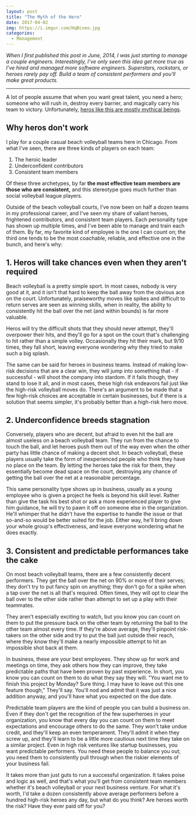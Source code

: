 ```yaml
---
layout: post
title: "The Myth of the Hero"
date: 2017-04-02
img: https://i.imgur.com/HqBcveo.jpg
categories:
  - Management
---
```

*When I first published this post in June, 2014, I was just starting to manage a couple engineers. Interestingly, I've only seen this idea get more true as I've hired and managed more software engineers. Superstars, rockstars, or heroes rarely pay off. Build a team of consistent performers and you'll make great products.*

-----

A lot of people assume that when you want great talent, you need a hero; someone who will rush in, destroy every barrier, and magically carry his team to victory. Unfortunately, [heros like this are mostly mythical beings](http://youtu.be/OBwS66EBUcY).

## Why heros don't work

I play for a couple casual beach volleyball teams here in Chicago. From what I've seen, there are three kinds of players on each team:

1.  The heroic leader
2.  Underconfident contributors
3.  Consistent team members

Of these three archetypes, by far **the most effective team members are those who are consistent,** and this stereotype goes much further than social volleyball league players.

Outside of the beach volleyball courts, I've now been on half a dozen teams in my professional career, and I've seen my share of valiant heroes, frightened contributors, and consistent team players. Each personality type has shown up multiple times, and I've been able to manage and train each of them. By far, my favorite kind of employee is the one I can count on; the third one tends to be the most coachable, reliable, and effective one in the bunch, and here's why:

## 1. Heros will take chances even when they aren't required
Beach volleyball is a pretty simple sport. In most cases, nobody is very good at it, and it isn't that hard to keep the ball away from the obvious ace on the court. Unfortunately, praiseworthy moves like spikes and difficult to return serves are seen as winning skills, when in reality, the ability to consistently hit the ball over the net (and within bounds) is far more valuable.

Heros will try the difficult shots that they should never attempt, they'll overpower their hits, and they'll go for a spot on the court that's challenging to hit rather than a simple volley. Occasionally they hit their mark, but 9/10 times, they fall short, leaving everyone wondering why they tried to make such a big splash.

The same can be said for heroes in business teams. Instead of making low-risk decisions that are a clear win, they will jump into something that - if successful - will shoot the company into stardom. If it fails though, they stand to lose it all, and in most cases, these high risk endeavors fail just like the high-risk volleyball moves do. There's an argument to be made that a few high-risk choices are acceptable in certain businesses, but if there is a solution that seems simpler, it's probably better than a high-risk hero move.

## 2. Underconfidence breeds stagnation
Conversely, players who are decent, but afraid to even hit the ball are almost useless on a beach volleyball team. They run from the chance to touch the ball, and let heroes push them out of the way even when the other party has little chance of making a decent shot. In beach volleyball, these players usually take the form of inexperienced people who think they have no place on the team. By letting the heroes take the risk for them, they essentially become dead space on the court, destroying any chance of getting the ball over the net at a reasonable percentage.

This same personality type shows up in business, usually as a young employee who is given a project he feels is beyond his skill level. Rather than give the task his best shot or ask a more experienced player to give him guidance, he will try to pawn it off on someone else in the organization. He'll whimper that he didn't have the expertise to handle the issue or that so-and-so would be better suited for the job. Either way, he'll bring down your whole group's effectiveness, and leave everyone wondering what he does exactly.

## 3. Consistent and predictable performances take the cake
On most beach volleyball teams, there are a few consistently decent performers. They get the ball over the net on 90% or more of their serves; they don't try to put fancy spin on anything; they don't go for a spike when a tap over the net is all that's required. Often times, they will opt to clear the ball over to the other side rather than attempt to set up a play with their teammates.

They aren't especially exciting to watch, but you know you can count on them to put the pressure back on the other team by returning the ball to the other team almost every time. If they're above average, they'll pinpoint risk-takers on the other side and try to put the ball just outside their reach, where they know they'll make a nearly impossible attempt to hit an impossible shot back at them.

In business, these are your best employees. They show up for work and meetings on time, they ask others how they can improve, they take predictable paths that have been proven by past experience. In short, you know you can count on them to do what they say they will. "You want me to finish this project by Monday? Sure thing. I may have to leave out this one feature though," They'll say. You'll nod and admit that it was just a nice addition anyway, and you'll have what you expected on the due date.

Predictable team players are the kind of people you can build a business on. Even if they don't get the recognition of the few superheroes in your organization, you know that every day you can count on them to meet expectations and encourage others to do the same. They won't take undue credit, and they'll keep an even temperament. They'll admit it when they screw up, and they'll learn to be a little more cautious next time they take on a similar project. Even in high risk ventures like startup businesses, you want predictable performers. You need these people to balance you out; you need them to consistently pull through when the riskier elements of your business fail.

It takes more than just guts to run a successful organization. It takes poise and logic as well, and that's what you'll get from consistent team members whether it's beach volleyball or your next business venture. For what it's worth, I'd take a dozen consistently above average performers before a hundred high-risk heroes any day, but what do you think? Are heroes worth the risk? Have they ever paid off for you?
